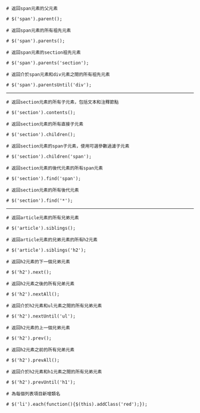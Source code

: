 ```
# 返回span元素的父元素

# $('span').parent();
```

```
# 返回span元素的所有祖先元素

# $('span').parents();
```

```
# 返回span元素的section祖先元素

# $('span').parents('section');
```

```
# 返回介於span元素和div元素之間的所有祖先元素

# $('span').parentsUntil('div');
```

---

```
# 返回section元素的所有子元素，包括文本和注釋節點

# $('section').contents();
```

```
# 返回section元素的所有直接子元素

# $('section').children();
```

```
# 返回section元素的span子元素，使用可選參數過濾子元素

# $('section').children('span');
```

```
# 返回section元素的後代元素的所有span元素

# $('section').find('span');
```

```
# 返回section元素的所有後代元素

# $('section').find('*');
```

---

```
# 返回article元素的所有兄弟元素

# $('article').siblings();
```

```
# 返回article元素的兄弟元素的所有h2元素

# $('article').siblings('h2');
```

```
# 返回h2元素的下一個兄弟元素

# $('h2').next();
```

```
# 返回h2元素之後的所有兄弟元素

# $('h2').nextAll();
```

```
# 返回介於h2元素和ul元素之間的所有兄弟元素

# $('h2').nextUntil('ul');
```

```
# 返回h2元素的上一個兄弟元素

# $('h2').prev();
```

```
# 返回h2元素之前的所有兄弟元素

# $('h2').prevAll();
```

```
# 返回介於h2元素和h1元素之間的所有兄弟元素

# $('h2').prevUntil('h1');
```

```
# 為每個列表項目新增類名

# $('li').each(function(){$(this).addClass('red');});
```